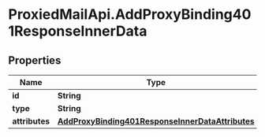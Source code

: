 # ProxiedMailApi.AddProxyBinding401ResponseInnerData

## Properties

Name | Type | Description | Notes
------------ | ------------- | ------------- | -------------
**id** | **String** |  | [optional] 
**type** | **String** |  | [optional] 
**attributes** | [**AddProxyBinding401ResponseInnerDataAttributes**](AddProxyBinding401ResponseInnerDataAttributes.md) |  | [optional] 


